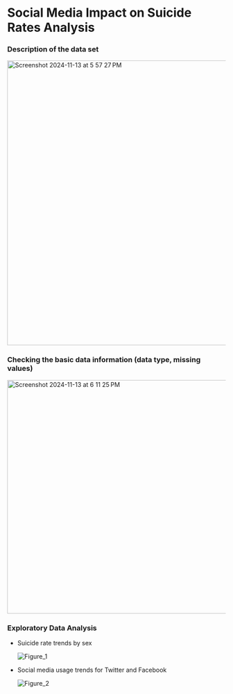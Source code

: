 # Social Media Impact on Suicide Rates Analysis

### Description of the data set
<img width="656" alt="Screenshot 2024-11-13 at 5 57 27 PM" src="https://github.com/user-attachments/assets/42c9508f-0af8-4da5-9656-b3717d4db98d">

### Checking the basic data information (data type, missing values)
 <img width="538" alt="Screenshot 2024-11-13 at 6 11 25 PM" src="https://github.com/user-attachments/assets/db992470-2707-4bda-a953-a8d2b48a5558">

### Exploratory Data Analysis

- Suicide rate trends by sex
  
  ![Figure_1](https://github.com/user-attachments/assets/868dc32f-752e-462c-b532-25043cd365f9)
  
  
- Social media usage trends for Twitter and Facebook
  
  ![Figure_2](https://github.com/user-attachments/assets/0f3c2e3c-3158-41be-a1ec-0ccca232c770)



